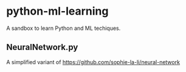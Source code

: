 # python-ml-learning
A sandbox to learn Python and ML techiques.

## NeuralNetwork.py
A simplified variant of https://github.com/sophie-la-li/neural-network
